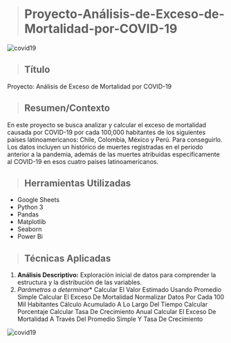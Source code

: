 ># Proyecto-Análisis-de-Exceso-de-Mortalidad-por-COVID-19

![covid19](https://github.com/Jaicypaz/imagen/assets/153859865/d589b832-58f1-4be8-aff7-4dc1d841e0ac)

>## Título
Proyecto: Análisis de Exceso de Mortalidad por COVID-19

>## Resumen/Contexto
En este proyecto se busca analizar y calcular el exceso de mortalidad causada por COVID-19 por cada 100,000 habitantes de los siguientes países latinoamericanos: Chile, Colombia, México y Perú. Para conseguirlo. Los datos incluyen un histórico de muertes registradas en el periodo anterior a la pandemia, además de las muertes atribuidas específicamente al COVID-19 en esos cuatro países latinoamericanos.

>## Herramientas Utilizadas
- Google Sheets
- Python 3
- Pandas
- Matplotlib
- Seaborn
- Power Bi

>## Técnicas Aplicadas
1. **Análisis Descriptivo:** Exploración inicial de datos para comprender la estructura y la distribución de las variables.
2. *Parámetros a determinar**
Calcular El Valor Estimado Usando Promedio Simple
Calcular El Exceso De Mortalidad
Normalizar Datos Por Cada 100 Mil Habitantes
Cálculo Acumulado A Lo Largo Del Tiempo
Calcular Porcentaje
Calcular Tasa De Crecimiento Anual
Calcular El Exceso De Mortalidad A Través Del Promedio Simple Y Tasa De Crecimiento

![covid19](https://github.com/Jaicypaz/imagen/assets/153859865/d589b832-58f1-4be8-aff7-4dc1d841e0ac)
